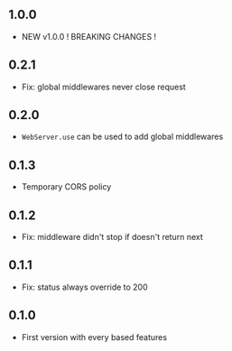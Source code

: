 ## 1.0.0

- NEW v1.0.0 ! BREAKING CHANGES !

## 0.2.1

- Fix: global middlewares never close request

## 0.2.0

- `WebServer.use` can be used to add global middlewares

## 0.1.3

- Temporary CORS policy

## 0.1.2

- Fix: middleware didn't stop if doesn't return next

## 0.1.1

- Fix: status always override to 200

## 0.1.0

- First version with every based features
